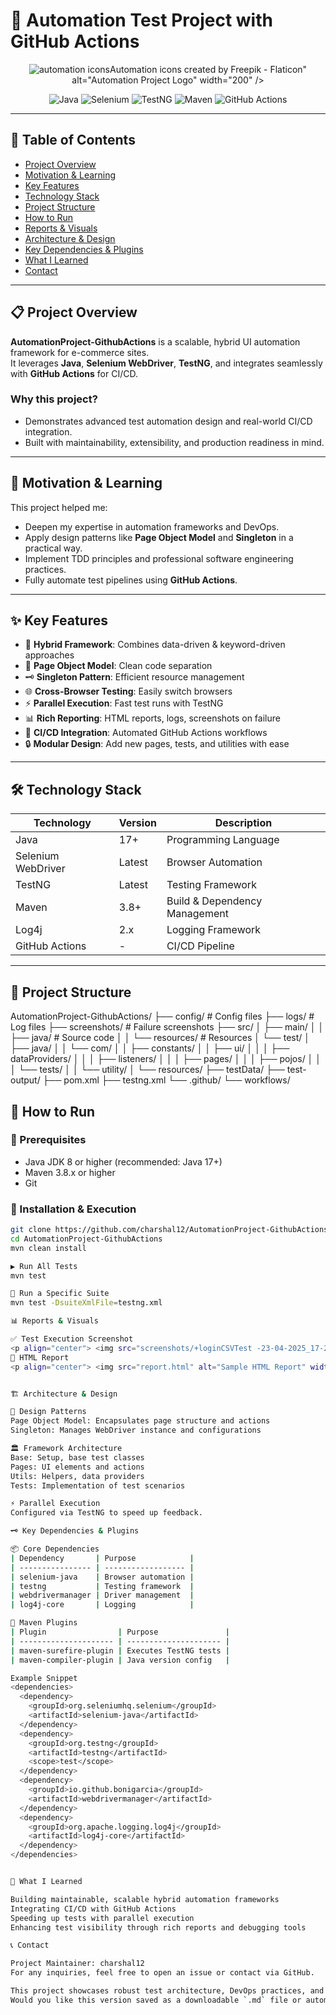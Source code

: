 # 🚀 Automation Test Project with GitHub Actions

<p align="center">
  <img src="<a href="https://www.flaticon.com/free-icons/automation" title="automation icons">Automation icons created by Freepik - Flaticon</a>" alt="Automation Project Logo" width="200" />
</p>

<p align="center">
  <img src="https://img.shields.io/badge/Java-17%2B-blue?logo=java" alt="Java" />
  <img src="https://img.shields.io/badge/Selenium-WebDriver-green?logo=selenium" alt="Selenium" />
  <img src="https://img.shields.io/badge/TestNG-Framework-yellow?logo=testng" alt="TestNG" />
  <img src="https://img.shields.io/badge/Maven-Build%20Tool-orange?logo=apache-maven" alt="Maven" />
  <img src="https://img.shields.io/github/downloads/charshal12/AutomationProject-GithubActions/total" alt="GitHub Actions" />
</p>

---

## 📖 Table of Contents

- [Project Overview](#-project-overview)
- [Motivation & Learning](#-motivation--learning)
- [Key Features](#-key-features)
- [Technology Stack](#-technology-stack)
- [Project Structure](#-project-structure)
- [How to Run](#-how-to-run)
- [Reports & Visuals](#-reports--visuals)
- [Architecture & Design](#-architecture--design)
- [Key Dependencies & Plugins](#-key-dependencies--plugins)
- [What I Learned](#-what-i-learned)
- [Contact](#-contact)

---

## 📋 Project Overview

**AutomationProject-GithubActions** is a scalable, hybrid UI automation framework for e-commerce sites.  
It leverages **Java**, **Selenium WebDriver**, **TestNG**, and integrates seamlessly with **GitHub Actions** for CI/CD.

### Why this project?

- Demonstrates advanced test automation design and real-world CI/CD integration.
- Built with maintainability, extensibility, and production readiness in mind.

---

## 🎯 Motivation & Learning

This project helped me:

- Deepen my expertise in automation frameworks and DevOps.
- Apply design patterns like **Page Object Model** and **Singleton** in a practical way.
- Implement TDD principles and professional software engineering practices.
- Fully automate test pipelines using **GitHub Actions**.

---

## ✨ Key Features

- 🚦 **Hybrid Framework**: Combines data-driven & keyword-driven approaches
- 🧩 **Page Object Model**: Clean code separation
- 🗝️ **Singleton Pattern**: Efficient resource management
- 🌐 **Cross-Browser Testing**: Easily switch browsers
- ⚡ **Parallel Execution**: Fast test runs with TestNG
- 📊 **Rich Reporting**: HTML reports, logs, screenshots on failure
- 🤖 **CI/CD Integration**: Automated GitHub Actions workflows
- 🔒 **Modular Design**: Add new pages, tests, and utilities with ease

---

## 🛠️ Technology Stack

| Technology         | Version        | Description                         |
|--------------------|----------------|-------------------------------------|
| Java               | 17+            | Programming Language                |
| Selenium WebDriver | Latest         | Browser Automation                  |
| TestNG             | Latest         | Testing Framework                   |
| Maven              | 3.8+           | Build & Dependency Management       |
| Log4j              | 2.x            | Logging Framework                   |
| GitHub Actions     | -              | CI/CD Pipeline                      |

---

## 📁 Project Structure

AutomationProject-GithubActions/
├── config/                     # Config files
├── logs/                       # Log files
├── screenshots/                # Failure screenshots
├── src/
│   ├── main/
│   │   ├── java/               # Source code
│   │   └── resources/          # Resources
│   └── test/
│       ├── java/
│       │   └── com/
│       │       ├── constants/
│       │       ├── ui/
│       │       │   ├── dataProviders/
│       │       │   ├── listeners/
│       │       │   ├── pages/
│       │       │   ├── pojos/
│       │       │   └── tests/
│       │       └── utility/
│       └── resources/
├── testData/
├── test-output/
├── pom.xml
├── testng.xml
└── .github/
    └── workflows/



## 🏃 How to Run

### 🔧 Prerequisites

- Java JDK 8 or higher (recommended: Java 17+)
- Maven 3.8.x or higher
- Git

### 🚀 Installation & Execution

```bash
git clone https://github.com/charshal12/AutomationProject-GithubActions.git
cd AutomationProject-GithubActions
mvn clean install

▶️ Run All Tests
mvn test

🧪 Run a Specific Suite
mvn test -DsuiteXmlFile=testng.xml

📊 Reports & Visuals

✅ Test Execution Screenshot
<p align="center"> <img src="screenshots/+loginCSVTest -23-04-2025_17-25-38.png" alt="Sample Test Execution" width="700" /> </p>
📄 HTML Report
<p align="center"> <img src="report.html" alt="Sample HTML Report" width="700" /> </p>


🏗️ Architecture & Design

🧱 Design Patterns
Page Object Model: Encapsulates page structure and actions
Singleton: Manages WebDriver instance and configurations

🏛️ Framework Architecture
Base: Setup, base test classes
Pages: UI elements and actions
Utils: Helpers, data providers
Tests: Implementation of test scenarios

⚡ Parallel Execution
Configured via TestNG to speed up feedback.

🗝️ Key Dependencies & Plugins

📦 Core Dependencies
| Dependency       | Purpose            |
| ---------------- | ------------------ |
| selenium-java    | Browser automation |
| testng           | Testing framework  |
| webdrivermanager | Driver management  |
| log4j-core       | Logging            |

🔧 Maven Plugins
| Plugin                | Purpose               |
| --------------------- | --------------------- |
| maven-surefire-plugin | Executes TestNG tests |
| maven-compiler-plugin | Java version config   |

Example Snippet
<dependencies>
  <dependency>
    <groupId>org.seleniumhq.selenium</groupId>
    <artifactId>selenium-java</artifactId>
  </dependency>
  <dependency>
    <groupId>org.testng</groupId>
    <artifactId>testng</artifactId>
    <scope>test</scope>
  </dependency>
  <dependency>
    <groupId>io.github.bonigarcia</groupId>
    <artifactId>webdrivermanager</artifactId>
  </dependency>
  <dependency>
    <groupId>org.apache.logging.log4j</groupId>
    <artifactId>log4j-core</artifactId>
  </dependency>
</dependencies>


🌱 What I Learned

Building maintainable, scalable hybrid automation frameworks
Integrating CI/CD with GitHub Actions
Speeding up tests with parallel execution
Enhancing test visibility through rich reports and debugging tools

📞 Contact

Project Maintainer: charshal12
For any inquiries, feel free to open an issue or contact via GitHub.

This project showcases robust test architecture, DevOps practices, and professional automation design.
Would you like this version saved as a downloadable `.md` file or automatically committed to your GitHub repo?





